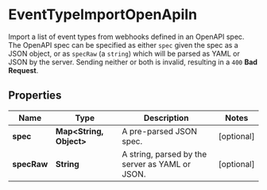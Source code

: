 

# EventTypeImportOpenApiIn

Import a list of event types from webhooks defined in an OpenAPI spec.  The OpenAPI spec can be specified as either `spec` given the spec as a JSON object, or as `specRaw` (a `string`) which will be parsed as YAML or JSON by the server. Sending neither or both is invalid, resulting in a `400` **Bad Request**.

## Properties

| Name | Type | Description | Notes |
|------------ | ------------- | ------------- | -------------|
|**spec** | **Map&lt;String, Object&gt;** | A pre-parsed JSON spec. |  [optional] |
|**specRaw** | **String** | A string, parsed by the server as YAML or JSON. |  [optional] |



